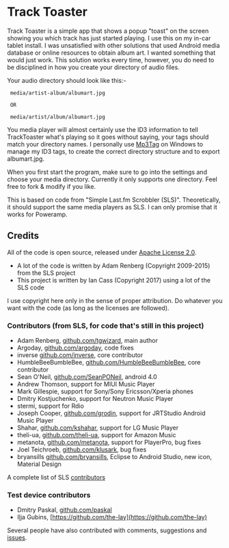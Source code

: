 # Track Toaster

Track Toaster is a simple app that shows a popup "toast" on the screen showing you which track has just started playing. I use this on my in-car tablet install. I was unsatisfied with other solutions that used Android media database or online resources to obtain album art. I wanted something that would just work. This solution works every time, however, you do need to be disciplined in how you create your directory of audio files.

Your audio directory should look like this:-

     media/artist-album/albumart.jpg
     
     OR
     
     media/artist/album/albumart.jpg

You media player will almost certainly use the ID3 information to tell TrackToaster what's playing so it goes without saying, your tags should match your directory names. I personally use [Mp3Tag](https://www.mp3tag.de/en/) on Windows to manage my ID3 tags, to create the correct directory structure and to export albumart.jpg.

When you first start the program, make sure to go into the settings and choose your media directory. Currently it only supports one directory. Feel free to fork & modify if you like.

This is based on code from "Simple Last.fm Scrobbler (SLS)". Theoretically, it should support the same media players as SLS. I can only promise that it works for Poweramp.

## Credits

All of the code is open source, released under [Apache License 2.0](LICENSE.md).

 * A lot of the code is written by Adam Renberg (Copyright 2009-2015) from the SLS project
 * This project is written by Ian Cass (Copyright 2017) using a lot of the SLS code

I use copyright here only in the sense of proper attribution. Do whatever you want with the code (as long as the licenses are followed).

### Contributors (from SLS, for code that's still in this project)
 * Adam Renberg, [github.com/tgwizard](https://github.com/tgwizard), main author
 * Argoday, [github.com/argoday](https://github.com/argoday), code fixes
 * inverse [github.com/inverse](https://github.com/inverse), core contributor
 * HumbleBeeBumbleBee, [github.com/HumbleBeeBumbleBee](https://github.com/HumbleBeeBumbleBee), core contributor
 * Sean O'Neil, [github.com/SeanPONeil](https://github.com/SeanPONeil), android 4.0
 * Andrew Thomson, support for MIUI Music Player
 * Mark Gillespie, support for Sony/Sony Ericsson/Xperia phones
 * Dmitry Kostjuchenko, support for Neutron Music Player
 * stermi, support for Rdio
 * Joseph Cooper, [github.com/grodin](https://github.com/grodin), support for JRTStudio Android Music Player
 * Shahar, [github.com/kshahar](https://github.com/kshahar), support for LG Music Player
 * theli-ua, [github.com/theli-ua](https://github.com/theli-ua), support for Amazon Music
 * metanota, [github.com/metanota](https://github.com/metanota), support for PlayerPro, bug fixes
 * Joel Teichroeb, [github.com/klusark](https://github.com/klusark), bug fixes
 * bryansills [github.com/bryansills](https://github.com/bryansills), Eclipse to Android Studio, new icon, Material Design

A complete list of SLS [contributors](https://github.com/tgwizard/sls/graphs/contributors)
 
### Test device contributors

 * Dmitry Paskal, [github.com/paskal](https://github.com/paskal)
 * Iļja Gubins, [https://github.com/the-lay](https://github.com/the-lay)

Several people have also contributed with comments, suggestions and [issues](https://github.com/tgwizard/sls/issues/).
